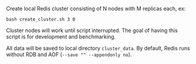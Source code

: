 Create local Redis cluster consisting of N nodes with M replicas each, ex:

```
bash create_cluster.sh 3 0
```

Cluster nodes will work until script interrupted. The goal of having this script is for development and benchmarking.

All data will be saved to local directory `cluster_data`. By default, Redis runs without RDB and AOF (`--save "" --appendonly no`).
